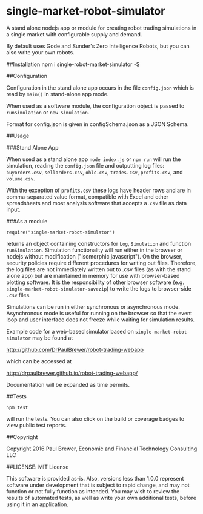 single-market-robot-simulator
========

A stand alone nodejs app or module for creating robot trading simulations in a single market with configurable supply and demand. 

By default uses Gode and Sunder's Zero Intelligence Robots, but you can also write your own robots.

##Installation
    npm i single-robot-market-simulator -S
    
##Configuration

Configuration in the stand alone app occurs in the file `config.json` which is read by `main()` in stand-alone app mode.

When used as a software module, the configuration object is passed to `runSimulation` or `new Simulation`.
    
Format for config.json is given in configSchema.json as a JSON Schema.

##Usage 

###Stand Alone App

When used as a stand alone app `node index.js` or `npm run` will run the simulation, reading the `config.json` file and
outputting log files: `buyorders.csv`, `sellorders.csv`, `ohlc.csv`, `trades.csv`, `profits.csv`, and `volume.csv`. 

With the exception of `profits.csv` these logs have header rows and are in comma-separated value format, compatible with
Excel and other spreadsheets and most analysis software that accepts  a`.csv` file as data input.

###As a module

    require("single-market-robot-simulator")

returns an object containing constructors for `Log`, `Simulation` and function `runSimulation`.  Simulation functionality
will run either in the browser or nodejs without modification ("isomorphic javascript").  On the browser, security policies
require different procedures for writing out files.  Therefore, the log files are not immediately written out to .csv files
(as with the stand alone app) but are maintained in memory for use with browser-based plotting software.  It is the 
responsibility of other browser software (e.g. `single-market-robot-simulator-savezip`) to write the logs to browser-side
`.csv` files.    


Simulations can be run in either synchronous or asynchronous mode.  Asynchronous mode is useful for running on the browser
so that the event loop and user interface does not freeze while waiting for simulation results.

Example code for a web-based simulator based on `single-market-robot-simulator` may be found at

http://github.com/DrPaulBrewer/robot-trading-webapp

which can be accessed at

http://drpaulbrewer.github.io/robot-trading-webapp/

Documentation will be expanded as time permits.  

##Tests

    npm test
    
will run the tests.  You can also click on the build or coverage badges to view public test reports.

##Copyright 

Copyright 2016 Paul Brewer, Economic and Financial Technology Consulting LLC

##LICENSE: MIT License

This software is provided as-is.  Also, versions less than 1.0.0 represent software under development that is subject
to rapid change, and may not function or not fully function as intended. You may wish to review the results of 
automated tests, as well as write your own additional tests, before using it in an application.


